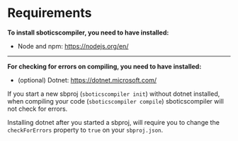 # Requirements

**To install sboticscompiler, you need to have installed:**
- Node and npm: https://nodejs.org/en/

---

**For checking for errors on compiling, you need to have installed:**
- (optional) Dotnet: https://dotnet.microsoft.com/

If you start a new sbproj (``sboticscompiler init``) without dotnet installed, when compiling your code (``sboticscompiler compile``) sboticscompiler will not check for errors.


Installing dotnet after you started a sbproj, will require you to change the ``checkForErrors`` property to ``true`` on your ``sbproj.json``.